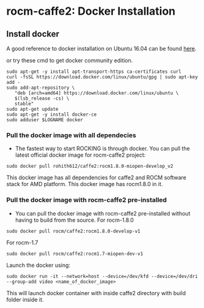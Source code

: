 # rocm-caffe2: Docker Installation

## Install docker
A good reference to docker installation on Ubuntu 16.04 can be found [here](https://www.digitalocean.com/community/tutorials/how-to-install-and-use-docker-on-ubuntu-16-04).

or try these cmd to get docker community edition.

	sudo apt-get -y install apt-transport-https ca-certificates curl
	curl -fsSL https://download.docker.com/linux/ubuntu/gpg | sudo apt-key add -
	sudo add-apt-repository \
	   "deb [arch=amd64] https://download.docker.com/linux/ubuntu \
	   $(lsb_release -cs) \
	   stable"
	sudo apt-get update
	sudo apt-get -y install docker-ce
	sudo adduser $LOGNAME docker
		

### Pull the docker image with all dependecies
* The fastest way to start ROCKING is through docker. You can pull the latest official docker image for rocm-caffe2 project:

```
sudo docker pull rohith612/caffe2:rocm1.8.0-miopen-develop_v2
```
This docker image has all dependencies for caffe2 and ROCM software stack for AMD platform. This docker image has rocm1.8.0 in it. 

### Pull the docker image with rocm-caffe2 pre-installed
* You can pull the docker image with rocm-caffe2 pre-installed without having to build from the source.
For rocm-1.8.0
```
sudo docker pull rocm/caffe2:rocm1.8.0-develop-v1
``` 
For rocm-1.7
```
sudo docker pull rocm/caffe2:rocm1.7-miopen-dev-v1
``` 

Launch the docker using:
```
sudo docker run -it --network=host --device=/dev/kfd --device=/dev/dri --group-add video <name_of_docker_image>
```
This will launch docker container with inside caffe2 directory with build folder inside it.